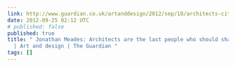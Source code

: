 ```yaml
---
link: http://www.guardian.co.uk/artanddesign/2012/sep/18/architects-cities-jonathan-meades?mobile-redirect=false
date: 2012-09-25 02:12 UTC
# published: false
published: true
title: " Jonathan Meades: Architects are the last people who should shape our cities
  | Art and design | The Guardian "
tags: []
---
```



